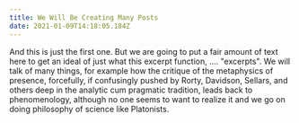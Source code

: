 ```yaml
---
title: We Will Be Creating Many Posts
date: 2021-01-09T14:18:05.184Z
---
```

And this is just the first one.  But we are going to put a fair amount of text here to get an ideal of just what this excerpt function, .... "excerpts".  We will talk of many things, for example how the critique of the metaphysics of presence, forcefully, if confusingly pushed by Rorty, Davidson, Sellars, and others deep in the analytic cum pragmatic tradition, leads back to phenomenology, although no one seems to want to realize it and we go on doing philosophy of science like Platonists.